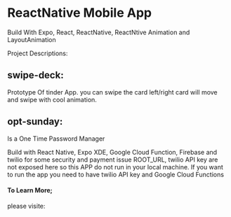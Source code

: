# ReactNative Mobile App
Build With Expo, React, ReactNative, ReactNtive Animation and LayoutAnimation

Project Descriptions:
## swipe-deck: 
Prototype Of tinder App. you can swipe the card left/right card will move and swipe with cool animation.

## opt-sunday: 
Is a One Time Password Manager 

Build with React Native, Expo XDE, Google Cloud Function, Firebase and twilio for some security and payment issue ROOT_URL, twilio API key are not exposed here so this APP do not run in your local machine. If you want to run the app you need to have twilio API key and Google Cloud Functions 

#### To Learn More; 

please visite:


